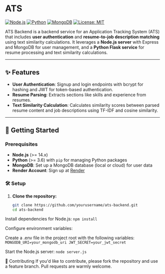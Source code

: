 # ATS

[![Node.js](https://img.shields.io/badge/Node.js-v14%2B-green)](https://nodejs.org/)
[![Python](https://img.shields.io/badge/Python-v3.6%2B-blue)](https://www.python.org/)
[![MongoDB](https://img.shields.io/badge/MongoDB-Atlas-brightgreen)](https://www.mongodb.com/atlas/database)
[![License: MIT](https://img.shields.io/badge/License-MIT-yellow.svg)](https://opensource.org/licenses/MIT)

ATS Backend is a backend service for an Application Tracking System (ATS) that includes **user authentication** and **resume-to-job description matching** using text similarity calculations. It leverages a **Node.js server** with Express and MongoDB for user management, and a **Python Flask service** for resume processing and text similarity calculations.

---

## ✨ Features

- **User Authentication**: Signup and login endpoints with bcrypt for hashing and JWT for token-based authentication.
- **Resume Parsing**: Extracts sections like skills and experience from resumes.
- **Text Similarity Calculation**: Calculates similarity scores between parsed resume content and job descriptions using TF-IDF and cosine similarity.

---

## 🚀 Getting Started

### Prerequisites

- **Node.js** (>= 14.x)
- **Python** (>= 3.6) with `pip` for managing Python packages
- **MongoDB**: Set up a MongoDB database (local or cloud) for user data
- **Render Account**: Sign up at [Render](https://render.com)

### 🛠 Setup

1. **Clone the repository:**

   ```bash
   git clone https://github.com/yourusername/ats-backend.git
   cd ats-backend
Install dependencies for Node.js:
`npm install`

Configure environment variables:

Create a .env file in the project root with the following variables:
`MONGODB_URI=your_mongodb_uri
JWT_SECRET=your_jwt_secret`

Start the Node.js server:
`node server.js`

🤝 Contributing
If you'd like to contribute, please fork the repository and use a feature branch. Pull requests are warmly welcome.
